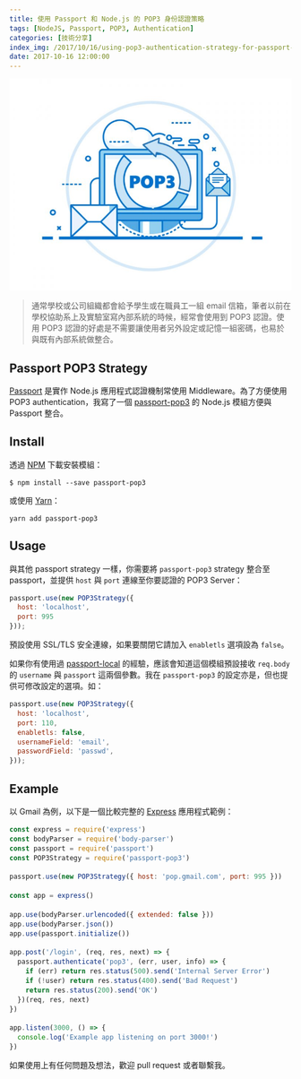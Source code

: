 ```yaml
---
title: 使用 Passport 和 Node.js 的 POP3 身份認證策略
tags: [NodeJS, Passport, POP3, Authentication]
categories: [技術分享]
index_img: /2017/10/16/using-pop3-authentication-strategy-for-passport-and-nodejs/cover.jpg
date: 2017-10-16 12:00:00
---
```


![](/2017/10/16/using-pop3-authentication-strategy-for-passport-and-nodejs/cover.jpg)

> 通常學校或公司組織都會給予學生或在職員工一組 email 信箱，筆者以前在學校協助系上及實驗室寫內部系統的時候，經常會使用到 POP3 認證。使用 POP3 認證的好處是不需要讓使用者另外設定或記憶一組密碼，也易於與既有內部系統做整合。

<!-- more -->

## Passport POP3 Strategy

[Passport](http://passportjs.org) 是實作 Node.js 應用程式認證機制常使用 Middleware。為了方便使用 POP3 authentication，我寫了一個 [passport-pop3](https://www.npmjs.com/package/passport-pop3) 的 Node.js 模組方便與 Passport 整合。


## Install

透過 [NPM](https://www.npmjs.com) 下載安裝模組：

```
$ npm install --save passport-pop3
```

或使用 [Yarn](https://yarnpkg.com)：

```
yarn add passport-pop3
```

## Usage

與其他 passport strategy 一樣，你需要將 `passport-pop3` strategy 整合至 passport，並提供 `host` 與 `port` 連線至你要認證的 POP3 Server：

```js
passport.use(new POP3Strategy({
  host: 'localhost',
  port: 995
}));
```

預設使用 SSL/TLS 安全連線，如果要關閉它請加入 `enabletls` 選項設為 `false`。

如果你有使用過 [passport-local](https://github.com/jaredhanson/passport-local) 的經驗，應該會知道這個模組預設接收 `req.body` 的 `username` 與 `passport` 這兩個參數。我在 `passport-pop3` 的設定亦是，但也提供可修改設定的選項。如：

```js
passport.use(new POP3Strategy({
  host: 'localhost',
  port: 110,
  enabletls: false,
  usernameField: 'email',
  passwordField: 'passwd',
}));
```

## Example

以 Gmail 為例，以下是一個比較完整的 [Express](http://expressjs.com) 應用程式範例：

```js
const express = require('express')
const bodyParser = require('body-parser')
const passport = require('passport')
const POP3Strategy = require('passport-pop3')

passport.use(new POP3Strategy({ host: 'pop.gmail.com', port: 995 }))

const app = express()

app.use(bodyParser.urlencoded({ extended: false }))
app.use(bodyParser.json())
app.use(passport.initialize())

app.post('/login', (req, res, next) => {
  passport.authenticate('pop3', (err, user, info) => {
    if (err) return res.status(500).send('Internal Server Error')
    if (!user) return res.status(400).send('Bad Request')
    return res.status(200).send('OK')
  })(req, res, next)
})

app.listen(3000, () => {
  console.log('Example app listening on port 3000!')
})
```

如果使用上有任何問題及想法，歡迎 pull request 或者聯繫我。